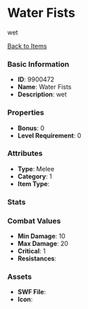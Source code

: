 # Water Fists

wet

[Back to Items](../items.md)

### Basic Information

- **ID**: 9900472
- **Name**: Water Fists
- **Description**: wet

### Properties

- **Bonus**: 0
- **Level Requirement**: 0

### Attributes

- **Type**: Melee
- **Category**: 1
- **Item Type**: 

### Stats


### Combat Values

- **Min Damage**: 10
- **Max Damage**: 20
- **Critical**: 1
- **Resistances**: 

### Assets

- **SWF File**: 
- **Icon**: 

